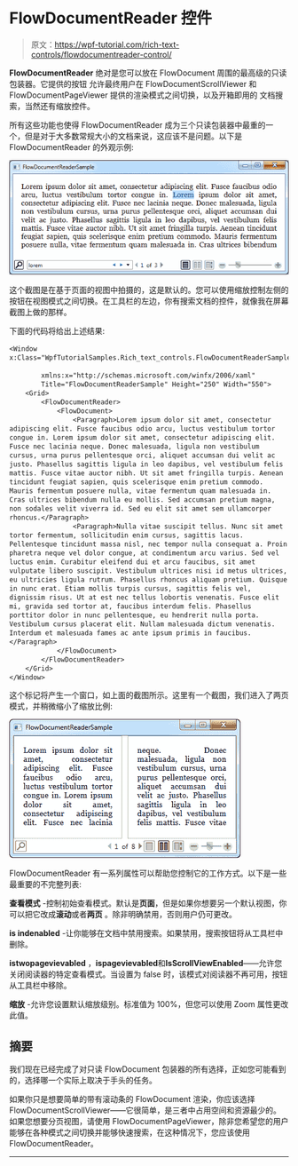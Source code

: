 # FlowDocumentReader 控件

> 原文：<https://wpf-tutorial.com/rich-text-controls/flowdocumentreader-control/>

**FlowDocumentReader** 绝对是您可以放在 FlowDocument 周围的最高级的只读包装器。它提供的按钮 允许最终用户在 FlowDocumentScrollViewer 和 FlowDocumentPageViewer 提供的渲染模式之间切换，以及开箱即用的 文档搜索，当然还有缩放控件。

所有这些功能也使得 FlowDocumentReader 成为三个只读包装器中最重的一个，但是对于大多数常规大小的文档来说，这应该不是问题。以下是 FlowDocumentReader 的外观示例:

![](img/4bf281151211f8e71cd2aa5e02d07cb9.png "A FlowDocumentReader showing off the search functionality")

这个截图是在基于页面的视图中拍摄的，这是默认的。您可以使用缩放控制左侧的按钮在视图模式之间切换。在工具栏的左边，你有搜索文档的控件，就像我在屏幕截图上做的那样。

下面的代码将给出上述结果:

```
<Window x:Class="WpfTutorialSamples.Rich_text_controls.FlowDocumentReaderSample"

        xmlns:x="http://schemas.microsoft.com/winfx/2006/xaml"
        Title="FlowDocumentReaderSample" Height="250" Width="550">
    <Grid>
        <FlowDocumentReader>
            <FlowDocument>
                <Paragraph>Lorem ipsum dolor sit amet, consectetur adipiscing elit. Fusce faucibus odio arcu, luctus vestibulum tortor congue in. Lorem ipsum dolor sit amet, consectetur adipiscing elit. Fusce nec lacinia neque. Donec malesuada, ligula non vestibulum cursus, urna purus pellentesque orci, aliquet accumsan dui velit ac justo. Phasellus sagittis ligula in leo dapibus, vel vestibulum felis mattis. Fusce vitae auctor nibh. Ut sit amet fringilla turpis. Aenean tincidunt feugiat sapien, quis scelerisque enim pretium commodo. Mauris fermentum posuere nulla, vitae fermentum quam malesuada in. Cras ultrices bibendum nulla eu mollis. Sed accumsan pretium magna, non sodales velit viverra id. Sed eu elit sit amet sem ullamcorper rhoncus.</Paragraph>
                <Paragraph>Nulla vitae suscipit tellus. Nunc sit amet tortor fermentum, sollicitudin enim cursus, sagittis lacus. Pellentesque tincidunt massa nisl, nec tempor nulla consequat a. Proin pharetra neque vel dolor congue, at condimentum arcu varius. Sed vel luctus enim. Curabitur eleifend dui et arcu faucibus, sit amet vulputate libero suscipit. Vestibulum ultrices nisi id metus ultrices, eu ultricies ligula rutrum. Phasellus rhoncus aliquam pretium. Quisque in nunc erat. Etiam mollis turpis cursus, sagittis felis vel, dignissim risus. Ut at est nec tellus lobortis venenatis. Fusce elit mi, gravida sed tortor at, faucibus interdum felis. Phasellus porttitor dolor in nunc pellentesque, eu hendrerit nulla porta. Vestibulum cursus placerat elit. Nullam malesuada dictum venenatis. Interdum et malesuada fames ac ante ipsum primis in faucibus.</Paragraph>
            </FlowDocument>
        </FlowDocumentReader>
    </Grid>
</Window>
```

<input type="hidden" name="IL_IN_ARTICLE">

这个标记将产生一个窗口，如上面的截图所示。这里有一个截图，我们进入了两页模式，并稍微缩小了缩放比例:

![](img/eb59ae3524d129f9ff75ec1312db8cc9.png "A FlowDocumentReader using the two-page mode")

FlowDocumentReader 有一系列属性可以帮助您控制它的工作方式。以下是一些最重要的不完整列表:

**查看模式** -控制初始查看模式。默认是**页面**，但是如果你想要另一个默认视图，你可以把它改成**滚动**或者**两页** 。除非明确禁用，否则用户仍可更改。

**is indenabled** -让你能够在文档中禁用搜索。如果禁用，搜索按钮将从工具栏中删除。

**istwopagevievabled** ，**ispagevievabled**和**IsScrollViewEnabled**——允许您关闭阅读器的特定查看模式。当设置为 false 时，该模式对阅读器不再可用，按钮从工具栏中移除。

**缩放** -允许您设置默认缩放级别。标准值为 100%，但您可以使用 Zoom 属性更改此值。

## 摘要

我们现在已经完成了对只读 FlowDocument 包装器的所有选择，正如您可能看到的，选择哪一个实际上取决于手头的任务。

如果你只是想要简单的带有滚动条的 FlowDocument 渲染，你应该选择 FlowDocumentScrollViewer——它很简单，是三者中占用空间和资源最少的。如果您想要分页视图，请使用 FlowDocumentPageViewer，除非您希望您的用户能够在各种模式之间切换并能够快速搜索，在这种情况下，您应该使用 FlowDocumentReader。

* * *